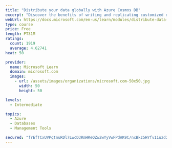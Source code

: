 ```yaml
---
title: "Distribute your data globally with Azure Cosmos DB"
excerpt: "Discover the benefits of writing and replicating customized data to regions around the world with Azure Cosmos DB global distribution."
webUrl: https://docs.microsoft.com/en-us/learn/modules/distribute-data-globally-with-cosmos-db/
type: course
price: Free
length: PT31M
ratings:
  count: 1919
  average: 4.62741
heat: 50

provider:
  name: Microsoft Learn
  domain: microsoft.com
  images:
    - url: /assets/images/organizations/microsoft.com-50x50.jpg
      width: 50
      height: 50

levels:
  - Intermediate

topics:
  - Azure
  - Databases
  - Management Tools

secured: "frEfTCxUVPqtnuRDl7LwcD3RmHReQZwZwYyVwFPdAK9C/nxBkz5HYfv11uzdzGWQSBYLypg0XF/U1CUgn89cqK51xSP0nCqvjSI/Yfm6FYuK2gOU6admRqv9hQnpSmDYGTvJn64r1WSJ64GnxHtg0cN1wTyTz+uQBcHzZRx/TUTdZy/FH8h6N4Sbs9LVrdNNgdrRU68qvKti8vQ93PliBCiSNbxdnDTDbW0uHbZb3pdJjchz+0gWxn99xfdfpezPmUDDqaJIBDlwbzvD917jh5LlK4j0e6rF6zzjqIZJG5fGxi4iDOoKbzliCnyCTYUetkyCMqvuT3D32veauk63hpRvDbP56C9YfHcacF4HWytz9MaCALriFmO3zzhp51q9Wt4u8S5iRxHEM3ZEOYoUh/mUnMnanIxOQhy8ggwbyB0=;a0JYCgqyQ1boSc45VUi2WQ=="
---
```


